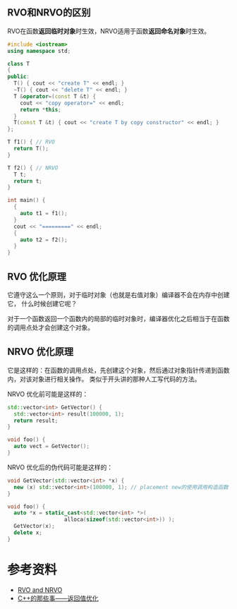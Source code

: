 ## RVO和NRVO的区别
RVO在函数**返回临时对象**时生效，NRVO适用于函数**返回命名对象**时生效。
```C++ {.line-numbers}
#include <iostream>
using namespace std;

class T
{
public:
  T() { cout << "create T" << endl; }
  ~T() { cout << "delete T" << endl; }
  T &operator=(const T &t) {
    cout << "copy operator=" << endl;
    return *this;
  }
  T(const T &t) { cout << "create T by copy constructor" << endl; }
};

T f1() { // RVO
  return T();
}

T f2() { // NRVO
  T t;
  return t;
}

int main() {
  {
    auto t1 = f1();
  }
  cout << "=========" << endl;
  {
    auto t2 = f2();
  }
}
```

## RVO 优化原理
它遵守这么一个原则，对于临时对象（也就是右值对象）编译器不会在内存中创建它， 什么时候创建它呢？ 

对于一个函数返回一个函数内的局部的临时对象时，编译器优化之后相当于在函数的调用点处才会创建这个对象。


## NRVO 优化原理
它是这样的：在函数的调用点处，先创建这个对象，然后通过对象指针传递到函数内，对该对象进行相关操作。 类似于开头讲的那种人工写代码的方法。

NRVO 优化前可能是这样的：
```C++ {.line-numbers}
std::vector<int> GetVector() {
  std::vector<int> result(100000, 1); 
  return result;
}

void foo() {
  auto vect = GetVector();
}
```
NRVO 优化后的伪代码可能是这样的：
```C++ {.line-numbers}
void GetVector(std::vector<int> *x) {
  new (x) std::vector<int>(100000, 1); // placement new的使用调用构造函数
}

void foo() {
  auto *x = static_cast<std::vector<int> *>( 
                  alloca(sizeof(std::vector<int>)) );
  GetVector(x);
  delete x;
}
```


# 参考资料
- [RVO and NRVO](https://pvs-studio.com/en/blog/terms/6516/)
- [C++的那些事——返回值优化](https://zhuanlan.zhihu.com/p/588852649)
